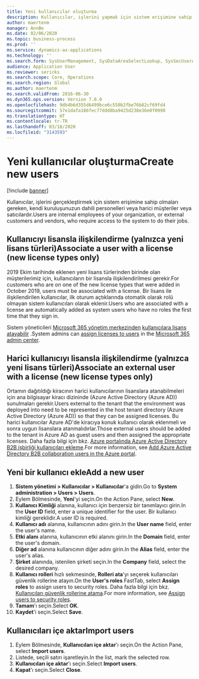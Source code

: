 ```yaml
---
title: Yeni kullanıcılar oluşturma
description: Kullanıcılar, işlerini yapmak için sistem erişimine sahip olmaları gereken, kendi kuruluşunuzun dahili personelleri veya harici müşteriler veya satıcılardır.
author: maertenm
manager: AnnBe
ms.date: 02/06/2020
ms.topic: business-process
ms.prod: ''
ms.service: dynamics-ax-applications
ms.technology: ''
ms.search.form: SysUserManagement, SysDataAreaSelectLookup, SysSecUserAddRoles, SysUserMSODSUserImport
audience: Application User
ms.reviewer: sericks
ms.search.scope: Core, Operations
ms.search.region: Global
ms.author: maertenm
ms.search.validFrom: 2016-06-30
ms.dyn365.ops.version: Version 7.0.0
ms.openlocfilehash: 9db4b6d355d6499bce6c550b2fbe76b82cf69fd4
ms.sourcegitcommit: 57e1dafa186fec77ddd8ba9425d238e36e0f0998
ms.translationtype: HT
ms.contentlocale: tr-TR
ms.lasthandoff: 03/18/2020
ms.locfileid: "3143593"
---
```

# <a name="create-new-users"></a><span data-ttu-id="9b637-103">Yeni kullanıcılar oluşturma</span><span class="sxs-lookup"><span data-stu-id="9b637-103">Create new users</span></span>

[!include [banner](../../includes/banner.md)]

<span data-ttu-id="9b637-104">Kullanıcılar, işlerini gerçekleştirmek için sistem erişimine sahip olmaları gereken, kendi kuruluşunuzun dahili personelleri veya harici müşteriler veya satıcılardır.</span><span class="sxs-lookup"><span data-stu-id="9b637-104">Users are internal employees of your organization, or external customers and vendors, who require access to the system to do their jobs.</span></span>

## <a name="associate-a-user-with-a-license-new-license-types-only"></a><span data-ttu-id="9b637-105">Kullanıcıyı lisansla ilişkilendirme (yalnızca yeni lisans türleri)</span><span class="sxs-lookup"><span data-stu-id="9b637-105">Associate a user with a license (new license types only)</span></span>
<span data-ttu-id="9b637-106">2019 Ekim tarihinde eklenen yeni lisans türlerinden birinde olan müşterilerimiz için, kullanıcıların bir lisansla ilişkilendirilmesi gerekir.</span><span class="sxs-lookup"><span data-stu-id="9b637-106">For customers who are on one of the new license types that were added in October 2019, users must be associated with a license.</span></span> <span data-ttu-id="9b637-107">Bir lisans ile ilişkilendirilen kullanıcılar, ilk oturum açtıklarında otomatik olarak rolü olmayan sistem kullanıcıları olarak eklenir.</span><span class="sxs-lookup"><span data-stu-id="9b637-107">Users who are associated with a license are automatically added as system users who have no roles the first time that they sign in.</span></span>

<span data-ttu-id="9b637-108">Sistem yöneticileri [Microsoft 365 yönetim merkezinden](https://docs.microsoft.com/office365/admin/admin-overview/about-the-admin-center?view=o365-worldwide) [kullanıcılara lisans atayabilir](https://docs.microsoft.com/office365/admin/subscriptions-and-billing/assign-licenses-to-users?view=o365-worldwide) .</span><span class="sxs-lookup"><span data-stu-id="9b637-108">System admins can [assign licenses to users](https://docs.microsoft.com/office365/admin/subscriptions-and-billing/assign-licenses-to-users?view=o365-worldwide) in the [Microsoft 365 admin center](https://docs.microsoft.com/office365/admin/admin-overview/about-the-admin-center?view=o365-worldwide).</span></span>

## <a name="associate-an-external-user-with-a-license-new-license-types-only"></a><span data-ttu-id="9b637-109">Harici kullanıcıyı lisansla ilişkilendirme (yalnızca yeni lisans türleri)</span><span class="sxs-lookup"><span data-stu-id="9b637-109">Associate an external user with a license (new license types only)</span></span>
<span data-ttu-id="9b637-110">Ortamın dağıtıldığı kiracının harici kullanıcılarının lisanslara atanabilmeleri için ana bilgisayar kiracı dizininde (Azure Active Directory (Azure AD)) sunulmaları gerekir.</span><span class="sxs-lookup"><span data-stu-id="9b637-110">Users external to the tenant that the environment was deployed into need to be represented in the host tenant directory (Azure Active Directory (Azure AD)) so that they can be assigned licenses.</span></span> <span data-ttu-id="9b637-111">Bu harici kullanıcılar Azure AD'de kiracıya konuk kullanıcı olarak eklenmeli ve sonra uygun lisanslara atanmalıdırlar.</span><span class="sxs-lookup"><span data-stu-id="9b637-111">Those external users should be added to the tenant in Azure AD as guest users and then assigned the appropriate licenses.</span></span> <span data-ttu-id="9b637-112">Daha fazla bilgi için bkz. [Azure portalında Azure Active Directory B2B işbirliği kullanıcıları ekleme](https://docs.microsoft.com/azure/active-directory/b2b/add-users-administrator).</span><span class="sxs-lookup"><span data-stu-id="9b637-112">For more information, see [Add Azure Active Directory B2B collaboration users in the Azure portal](https://docs.microsoft.com/azure/active-directory/b2b/add-users-administrator).</span></span>

## <a name="add-a-new-user"></a><span data-ttu-id="9b637-113">Yeni bir kullanıcı ekle</span><span class="sxs-lookup"><span data-stu-id="9b637-113">Add a new user</span></span>
1. <span data-ttu-id="9b637-114">**Sistem yönetimi \> Kullanıcılar \> Kullanıcılar**'a gidin.</span><span class="sxs-lookup"><span data-stu-id="9b637-114">Go to **System administration \> Users \> Users**.</span></span>
2. <span data-ttu-id="9b637-115">Eylem Bölmesinde, **Yeni**'yi seçin.</span><span class="sxs-lookup"><span data-stu-id="9b637-115">On the Action Pane, select **New**.</span></span>
3. <span data-ttu-id="9b637-116">**Kullanıcı Kimliği** alanına, kullanıcı için benzersiz bir tanımlayıcı girin.</span><span class="sxs-lookup"><span data-stu-id="9b637-116">In the **User ID** field, enter a unique identifier for the user.</span></span> <span data-ttu-id="9b637-117">Bir kullanıcı kimliği gereklidir.</span><span class="sxs-lookup"><span data-stu-id="9b637-117">A user ID is required.</span></span>  
4. <span data-ttu-id="9b637-118">**Kullanıcı adı** alanına, kullanıcının adını girin.</span><span class="sxs-lookup"><span data-stu-id="9b637-118">In the **User name** field, enter the user's name.</span></span>  
5. <span data-ttu-id="9b637-119">**Etki alanı** alanına, kullanıcının etki alanını girin.</span><span class="sxs-lookup"><span data-stu-id="9b637-119">In the **Domain** field, enter the user's domain.</span></span>  
6. <span data-ttu-id="9b637-120">**Diğer ad** alanına kullanıcının diğer adını girin.</span><span class="sxs-lookup"><span data-stu-id="9b637-120">In the **Alias** field, enter the user's alias.</span></span>  
7. <span data-ttu-id="9b637-121">**Şirket** alanında, istenilen şirketi seçin.</span><span class="sxs-lookup"><span data-stu-id="9b637-121">In the **Company** field, select the desired company.</span></span> 
8. <span data-ttu-id="9b637-122">**Kullanıcı rolleri** hızlı sekmesinde, **Rolleri ata**'yı seçerek kullanıcıları güvenlik rollerine atayın.</span><span class="sxs-lookup"><span data-stu-id="9b637-122">On the **User's roles** FastTab, select **Assign roles** to assign users to security roles.</span></span> <span data-ttu-id="9b637-123">Daha fazla bilgi için bkz. [Kullanıcıları güvenlik rollerine atama](assign-users-security-roles.md).</span><span class="sxs-lookup"><span data-stu-id="9b637-123">For more information, see [Assign users to security roles](assign-users-security-roles.md).</span></span>
9. <span data-ttu-id="9b637-124">**Tamam**'ı seçin.</span><span class="sxs-lookup"><span data-stu-id="9b637-124">Select **OK**.</span></span>
10. <span data-ttu-id="9b637-125">**Kaydet**'i seçin.</span><span class="sxs-lookup"><span data-stu-id="9b637-125">Select **Save**.</span></span>

## <a name="import-users"></a><span data-ttu-id="9b637-126">Kullanıcıları içe aktar</span><span class="sxs-lookup"><span data-stu-id="9b637-126">Import users</span></span>
1. <span data-ttu-id="9b637-127">Eylem Bölmesinde, **Kullanıcıları içe aktar**'ı seçin.</span><span class="sxs-lookup"><span data-stu-id="9b637-127">On the Action Pane, select **Import users**.</span></span>
2. <span data-ttu-id="9b637-128">Listede, seçili satırı işaretleyin.</span><span class="sxs-lookup"><span data-stu-id="9b637-128">In the list, mark the selected row.</span></span>
3. <span data-ttu-id="9b637-129">**Kullanıcıları içe aktar**'ı seçin.</span><span class="sxs-lookup"><span data-stu-id="9b637-129">Select **Import users**.</span></span>
4. <span data-ttu-id="9b637-130">**Kapat**'ı seçin.</span><span class="sxs-lookup"><span data-stu-id="9b637-130">Select **Close**.</span></span>

